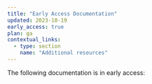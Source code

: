 ```yaml
---
title: "Early Access Documentation"
updated: 2023-10-19
early_access: true
plan: ga
contextual_links:
  - type: section
    name: "Additional resources"
---
```


The following documentation is in early access: